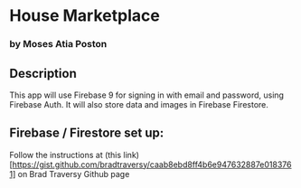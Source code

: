 # House Marketplace

### by Moses Atia Poston

## Description

This app will use Firebase 9 for signing in with email and password, using Firebase Auth. It will also store data and images in Firebase Firestore.

## Firebase / Firestore set up:

Follow the instructions at (this link) [https://gist.github.com/bradtraversy/caab8ebd8ff4b6e947632887e0183761] on Brad Traversy Github page
